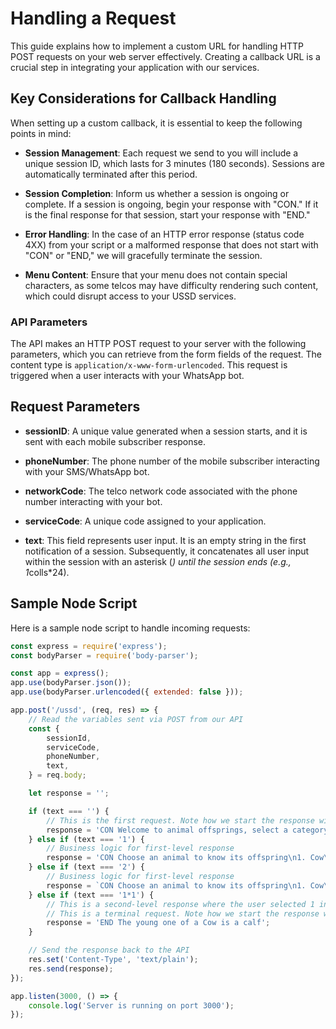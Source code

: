 # Handling a Request

This guide explains how to implement a custom URL for handling HTTP POST requests on your web server effectively. Creating a callback URL is a crucial step in integrating your application with our services.

## Key Considerations for Callback Handling

When setting up a custom callback, it is essential to keep the following points in mind:

- **Session Management**: Each request we send to you will include a unique session ID, which lasts for 3 minutes (180 seconds). Sessions are automatically terminated after this period.

- **Session Completion**: Inform us whether a session is ongoing or complete. If a session is ongoing, begin your response with "CON." If it is the final response for that session, start your response with "END."

- **Error Handling**: In the case of an HTTP error response (status code 4XX) from your script or a malformed response that does not start with "CON" or "END," we will gracefully terminate the session.

- **Menu Content**: Ensure that your menu does not contain special characters, as some telcos may have difficulty rendering such content, which could disrupt access to your USSD services.

### API Parameters

The API makes an HTTP POST request to your server with the following parameters, which you can retrieve from the form fields of the request. The content type is `application/x-www-form-urlencoded`. This request is triggered when a user interacts with your WhatsApp bot.

## Request Parameters

- **sessionID**: A unique value generated when a session starts, and it is sent with each mobile subscriber response.

- **phoneNumber**: The phone number of the mobile subscriber interacting with your SMS/WhatsApp bot.

- **networkCode**: The telco network code associated with the phone number interacting with your bot.

- **serviceCode**: A unique code assigned to your application.

- **text**: This field represents user input. It is an empty string in the first notification of a session. Subsequently, it concatenates all user input within the session with an asterisk (*) until the session ends (e.g., 1*colls*24).

## Sample Node Script

Here is a sample node script to handle incoming requests:
```js
const express = require('express');
const bodyParser = require('body-parser');

const app = express();
app.use(bodyParser.json());
app.use(bodyParser.urlencoded({ extended: false }));

app.post('/ussd', (req, res) => {
    // Read the variables sent via POST from our API
    const {
        sessionId,
        serviceCode,
        phoneNumber,
        text,
    } = req.body;

    let response = '';

    if (text === '') {
        // This is the first request. Note how we start the response with CON
        response = 'CON Welcome to animal offsprings, select a category to continue\n1. Domestic Animals\n2. Wild Animals';
    } else if (text === '1') {
        // Business logic for first-level response
        response = 'CON Choose an animal to know its offspring\n1. Cow\n2. Chicken\n3. Dog';
    } else if (text === '2') {
        // Business logic for first-level response
        response = `CON Choose an animal to know its offspring\n1. Cow\n2. Chicken\n3. Dog`;
    } else if (text === '1*1') {
        // This is a second-level response where the user selected 1 in the first instance
        // This is a terminal request. Note how we start the response with END
        response = 'END The young one of a Cow is a calf';
    }

    // Send the response back to the API
    res.set('Content-Type', 'text/plain');
    res.send(response);
});

app.listen(3000, () => {
    console.log('Server is running on port 3000');
});


```